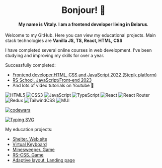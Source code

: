 <h1 align="center">Bonjour! 👋</h1>

<h4 align="center">My name is Vitaly. I am a frontend developer living in Belarus.</h4>

<p>Welcome to my GitHub. Here you can view my educational projects. Main stack technologies are <b>Vanilla JS, TS, React, HTML, CSS</b></p>
I have completed several online courses in web development. I've been studying and improving my skills for over a year.  

Successfully completed:
- [Frontend developer.HTML, CSS and JavaScript 2022 (Stepik platform)](https://stepik.org/cert/1951428?lang=en)
- [RS School. JavaScript/Front-end 2023](https://rs.school/js/)
- And lots of video tutorials on Youtube 🔭


![HTML5](https://img.shields.io/badge/html5-%23E34F26.svg?style=for-the-badge&logo=html5&logoColor=white)
![CSS3](https://img.shields.io/badge/css3-%231572B6.svg?style=for-the-badge&logo=css3&logoColor=white)
![JavaScript](https://img.shields.io/badge/javascript-%23323330.svg?style=for-the-badge&logo=javascript&logoColor=%23F7DF1E)
![TypeScript](https://img.shields.io/badge/typescript-%23007ACC.svg?style=for-the-badge&logo=typescript&logoColor=white)
![React](https://img.shields.io/badge/react-%2320232a.svg?style=for-the-badge&logo=react&logoColor=%2361DAFB)
![React Router](https://img.shields.io/badge/React_Router-CA4245?style=for-the-badge&logo=react-router&logoColor=white)
![Redux](https://img.shields.io/badge/redux-%23593d88.svg?style=for-the-badge&logo=redux&logoColor=white)
![TailwindCSS](https://img.shields.io/badge/tailwindcss-%2338B2AC.svg?style=for-the-badge&logo=tailwind-css&logoColor=white)
![MUI](https://img.shields.io/badge/MUI-%230081CB.svg?style=for-the-badge&logo=mui&logoColor=white)

[![codewars](https://www.codewars.com/users/VitalyRK/badges/large)](https://www.codewars.com/users/VitalyRK)

[![Typing SVG](https://readme-typing-svg.herokuapp.com?color=%2336BCF7&lines=I+like+coding)](https://git.io/typing-svg)

My education projects:
- [Shelter. Web site](https://rolling-scopes-school.github.io/vitalyrk-JSFE2023Q1/shelter/pages/main/main.html)  
- [Virtual Keyboard](https://vitalyrk.github.io/virtualKeyboard/)
- [Minesweeper. Game](https://rolling-scopes-school.github.io/vitalyrk-JSFE2023Q1/minesweeper/)  
- [RS-CSS. Game](https://rolling-scopes-school.github.io/vitalyrk-JSFE2023Q1/rs-css/)
- [Adaptive layout. Landing page](https://vitalyrk.github.io/LayoutAdaptiveLanding/)
<!--
**VitalyRK/VitalyRK** is a ✨ _special_ ✨ repository because its `README.md` (this file) appears on your GitHub profile.

Here are some ideas to get you started:

- 🔭 I’m currently working on ...
- 🌱 I’m currently learning ...
- 👯 I’m looking to collaborate on ...
- 🤔 I’m looking for help with ...
- 💬 Ask me about ...
- 📫 How to reach me: ...
- 😄 Pronouns: ...
- ⚡ Fun fact: ...
-->
